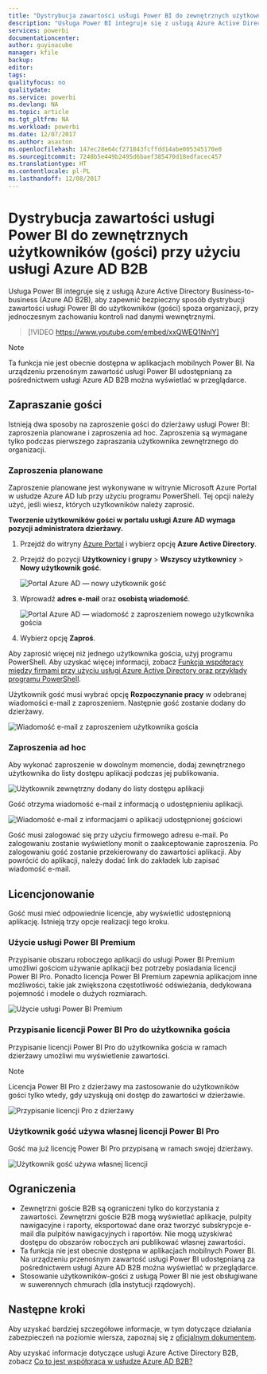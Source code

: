 ```yaml
---
title: "Dystrybucja zawartości usługi Power BI do zewnętrznych użytkowników (gości) przy użyciu usługi Azure AD B2B"
description: "Usługa Power BI integruje się z usługą Azure Active Directory Business-to-business (Azure AD B2B), aby zapewnić bezpieczny sposób dystrybucji zawartości usługi Power BI do użytkowników (gości) spoza organizacji."
services: powerbi
documentationcenter: 
author: guyinacube
manager: kfile
backup: 
editor: 
tags: 
qualityfocus: no
qualitydate: 
ms.service: powerbi
ms.devlang: NA
ms.topic: article
ms.tgt_pltfrm: NA
ms.workload: powerbi
ms.date: 12/07/2017
ms.author: asaxton
ms.openlocfilehash: 147ec28e64cf271843fcffdd14abe005345170e0
ms.sourcegitcommit: 7248b5e449b2495d6baef385470d18edfacec457
ms.translationtype: HT
ms.contentlocale: pl-PL
ms.lasthandoff: 12/08/2017
---
```

# <a name="distribute-power-bi-content-to-external-guest-users-with-azure-ad-b2b"></a>Dystrybucja zawartości usługi Power BI do zewnętrznych użytkowników (gości) przy użyciu usługi Azure AD B2B

Usługa Power BI integruje się z usługą Azure Active Directory Business-to-business (Azure AD B2B), aby zapewnić bezpieczny sposób dystrybucji zawartości usługi Power BI do użytkowników (gości) spoza organizacji, przy jednoczesnym zachowaniu kontroli nad danymi wewnętrznymi.

> [!VIDEO https://www.youtube.com/embed/xxQWEQ1NnlY]

> [!NOTE]
> Ta funkcja nie jest obecnie dostępna w aplikacjach mobilnych Power BI. Na urządzeniu przenośnym zawartość usługi Power BI udostępnianą za pośrednictwem usługi Azure AD B2B można wyświetlać w przeglądarce. 

## <a name="invite-guest-users"></a>Zapraszanie gości

Istnieją dwa sposoby na zaproszenie gości do dzierżawy usługi Power BI: zaproszenia planowane i zaproszenia ad hoc. Zaproszenia są wymagane tylko podczas pierwszego zapraszania użytkownika zewnętrznego do organizacji.

### <a name="planned-invites"></a>Zaproszenia planowane

Zaproszenie planowane jest wykonywane w witrynie Microsoft Azure Portal w usłudze Azure AD lub przy użyciu programu PowerShell. Tej opcji należy użyć, jeśli wiesz, których użytkowników należy zaprosić. 

**Tworzenie użytkowników gości w portalu usługi Azure AD wymaga pozycji administratora dzierżawy.**

1. Przejdź do witryny [Azure Portal](https://portal.azure.com) i wybierz opcję **Azure Active Directory**.

2. Przejdź do pozycji **Użytkownicy i grupy** > **Wszyscy użytkownicy** > **Nowy użytkownik gość**.

    ![Portal Azure AD — nowy użytkownik gość](media/service-admin-azure-ad-b2b/azuread-portal-new-guest-user.png)

3. Wprowadź **adres e-mail** oraz **osobistą wiadomość**.

    ![Portal Azure AD — wiadomość z zaproszeniem nowego użytkownika gościa](media/service-admin-azure-ad-b2b/azuread-portal-invite-message.png)

4. Wybierz opcję **Zaproś**.

Aby zaprosić więcej niż jednego użytkownika gościa, użyj programu PowerShell. Aby uzyskać więcej informacji, zobacz [Funkcja współpracy między firmami przy użyciu usługi Azure Active Directory oraz przykłady programu PowerShell](https://docs.microsoft.com/azure/active-directory/active-directory-b2b-code-samples).

Użytkownik gość musi wybrać opcję **Rozpoczynanie pracy** w odebranej wiadomości e-mail z zaproszeniem. Następnie gość zostanie dodany do dzierżawy.

![Wiadomość e-mail z zaproszeniem użytkownika gościa](media/service-admin-azure-ad-b2b/guest-user-invite-email.png)

### <a name="ad-hoc-invites"></a>Zaproszenia ad hoc

Aby wykonać zaproszenie w dowolnym momencie, dodaj zewnętrznego użytkownika do listy dostępu aplikacji podczas jej publikowania.

![Użytkownik zewnętrzny dodany do listy dostępu aplikacji](media/service-admin-azure-ad-b2b/power-bi-app-access.png)

Gość otrzyma wiadomość e-mail z informacją o udostępnieniu aplikacji.

![Wiadomość e-mail z informacjami o aplikacji udostępnionej gościowi](media/service-admin-azure-ad-b2b/guest-user-invite-email2.png)

Gość musi zalogować się przy użyciu firmowego adresu e-mail. Po zalogowaniu zostanie wyświetlony monit o zaakceptowanie zaproszenia. Po zalogowaniu gość zostanie przekierowany do zawartości aplikacji. Aby powrócić do aplikacji, należy dodać link do zakładek lub zapisać wiadomość e-mail.

## <a name="licensing"></a>Licencjonowanie

Gość musi mieć odpowiednie licencje, aby wyświetlić udostępnioną aplikację. Istnieją trzy opcje realizacji tego kroku.

### <a name="use-power-bi-premium"></a>Użycie usługi Power BI Premium

Przypisanie obszaru roboczego aplikacji do usługi Power BI Premium umożliwi gościom używanie aplikacji bez potrzeby posiadania licencji Power BI Pro. Ponadto licencja Power BI Premium zapewnia aplikacjom inne możliwości, takie jak zwiększona częstotliwość odświeżania, dedykowana pojemność i modele o dużych rozmiarach.

![Użycie usługi Power BI Premium](media/service-admin-azure-ad-b2b/license-approach1.png)

### <a name="assign-power-bi-pro-license-to-guest-user"></a>Przypisanie licencji Power BI Pro do użytkownika gościa

Przypisanie licencji Power BI Pro do użytkownika gościa w ramach dzierżawy umożliwi mu wyświetlenie zawartości.

> [!NOTE]
> Licencja Power BI Pro z dzierżawy ma zastosowanie do użytkowników gości tylko wtedy, gdy uzyskują oni dostęp do zawartości w dzierżawie.

![Przypisanie licencji Pro z dzierżawy](media/service-admin-azure-ad-b2b/license-approach2.png)

### <a name="guest-user-brings-their-own-power-bi-pro-license"></a>Użytkownik gość używa własnej licencji Power BI Pro

Gość ma już licencję Power BI Pro przypisaną w ramach swojej dzierżawy.

![Użytkownik gość używa własnej licencji](media/service-admin-azure-ad-b2b/license-approach3.png)

## <a name="limitations"></a>Ograniczenia

* Zewnętrzni goście B2B są ograniczeni tylko do korzystania z zawartości. Zewnętrzni goście B2B mogą wyświetlać aplikacje, pulpity nawigacyjne i raporty, eksportować dane oraz tworzyć subskrypcje e-mail dla pulpitów nawigacyjnych i raportów. Nie mogą uzyskiwać dostępu do obszarów roboczych ani publikować własnej zawartości.
* Ta funkcja nie jest obecnie dostępna w aplikacjach mobilnych Power BI. Na urządzeniu przenośnym zawartość usługi Power BI udostępnianą za pośrednictwem usługi Azure AD B2B można wyświetlać w przeglądarce.
* Stosowanie użytkowników-gości z usługą Power BI nie jest obsługiwane w suwerennych chmurach (dla instytucji rządowych).

## <a name="next-steps"></a>Następne kroki

Aby uzyskać bardziej szczegółowe informacje, w tym dotyczące działania zabezpieczeń na poziomie wiersza, zapoznaj się z [oficjalnym dokumentem](https://aka.ms/powerbi-b2b-whitepaper).

Aby uzyskać informacje dotyczące usługi Azure Active Directory B2B, zobacz [Co to jest współpraca w usłudze Azure AD B2B?](https://docs.microsoft.com/azure/active-directory/active-directory-b2b-what-is-azure-ad-b2b)